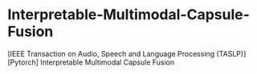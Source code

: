 # Interpretable-Multimodal-Capsule-Fusion
[IEEE Transaction on Audio, Speech and Language Processing (TASLP)] [Pytorch] Interpretable Multimodal Capsule Fusion
